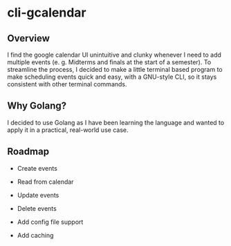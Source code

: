 # cli-gcalendar

## Overview
I find the google calendar UI unintuitive and clunky whenever I need to add multiple events (e. g. Midterms and finals at the start of a semester). To streamline the process, I decided to make a little terminal based program to make scheduling events quick and easy, with a GNU-style CLI, so it stays consistent with other terminal commands.


## Why Golang?
I decided to use Golang as I have been learning the language and wanted to apply it in a practical, real-world use case.


## Roadmap
* Create events
* Read from calendar
* Update events
* Delete events

* Add config file support
* Add caching

